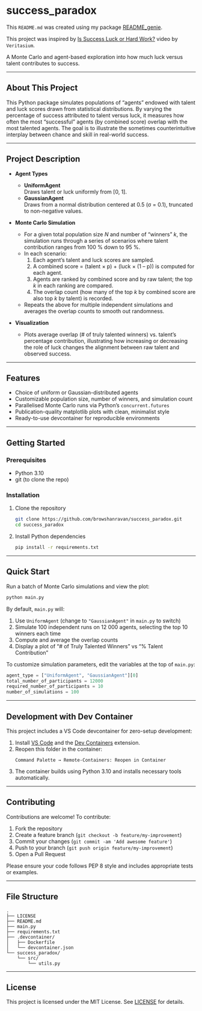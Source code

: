 # success_paradox

This `README.md` was created using my package [README_genie](https://github.com/browshanravan/README_genie).

This project was inspired by [Is Success Luck or Hard Work?](https://www.youtube.com/watch?v=3LopI4YeC4I) video by `Veritasium`.

A Monte Carlo and agent-based exploration into how much luck versus talent contributes to success.

---

## About This Project

This Python package simulates populations of “agents” endowed with talent and luck scores drawn from statistical distributions. By varying the percentage of success attributed to talent versus luck, it measures how often the most “successful” agents (by combined score) overlap with the most talented agents. The goal is to illustrate the sometimes counterintuitive interplay between chance and skill in real-world success.

---

## Project Description

- **Agent Types**  
  - **UniformAgent**  
    Draws talent or luck uniformly from [0, 1].  
  - **GaussianAgent**  
    Draws from a normal distribution centered at 0.5 (σ = 0.1), truncated to non-negative values.

- **Monte Carlo Simulation**  
  - For a given total population size _N_ and number of “winners” _k_, the simulation runs through a series of scenarios where talent contribution ranges from 100 % down to 95 %.  
  - In each scenario:  
    1. Each agent’s talent and luck scores are sampled.  
    2. A combined score = (talent × p) + (luck × (1 – p)) is computed for each agent.  
    3. Agents are ranked by combined score and by raw talent; the top _k_ in each ranking are compared.  
    4. The overlap count (how many of the top _k_ by combined score are also top _k_ by talent) is recorded.  
  - Repeats the above for multiple independent simulations and averages the overlap counts to smooth out randomness.

- **Visualization**  
  - Plots average overlap (# of truly talented winners) vs. talent’s percentage contribution, illustrating how increasing or decreasing the role of luck changes the alignment between raw talent and observed success.

---

## Features

- Choice of uniform or Gaussian-distributed agents  
- Customizable population size, number of winners, and simulation count  
- Parallelised Monte Carlo runs via Python’s `concurrent.futures`  
- Publication-quality matplotlib plots with clean, minimalist style  
- Ready-to-use devcontainer for reproducible environments  

---

## Getting Started

### Prerequisites

- Python 3.10  
- git (to clone the repo)  

### Installation

1. Clone the repository  
   ```bash
   git clone https://github.com/browshanravan/success_paradox.git
   cd success_paradox
   ```

2. Install Python dependencies  
   ```bash
   pip install -r requirements.txt
   ```

---

## Quick Start

Run a batch of Monte Carlo simulations and view the plot:

```bash
python main.py
```

By default, `main.py` will:

1. Use `UniformAgent` (change to `"GaussianAgent"` in `main.py` to switch)  
2. Simulate 100 independent runs on 12 000 agents, selecting the top 10 winners each time  
3. Compute and average the overlap counts  
4. Display a plot of “# of Truly Talented Winners” vs “% Talent Contribution”

To customize simulation parameters, edit the variables at the top of `main.py`:

```python
agent_type = ["UniformAgent", "GaussianAgent"][0]
total_number_of_participants = 12000
required_number_of_participants = 10
number_of_simulations = 100
```

---

## Development with Dev Container

This project includes a VS Code devcontainer for zero-setup development:

1. Install [VS Code](https://code.visualstudio.com/) and the [Dev Containers](https://code.visualstudio.com/docs/remote/containers) extension.  
2. Reopen this folder in the container:  
   ```text
   Command Palette → Remote-Containers: Reopen in Container
   ```  
3. The container builds using Python 3.10 and installs necessary tools automatically.  

---

## Contributing

Contributions are welcome! To contribute:

1. Fork the repository  
2. Create a feature branch (`git checkout -b feature/my-improvement`)  
3. Commit your changes (`git commit -am 'Add awesome feature'`)  
4. Push to your branch (`git push origin feature/my-improvement`)  
5. Open a Pull Request  

Please ensure your code follows PEP 8 style and includes appropriate tests or examples.

---

## File Structure

```
.
├── LICENSE
├── README.md
├── main.py
├── requirements.txt
├── .devcontainer/
│   ├── Dockerfile
│   └── devcontainer.json
└── success_paradox/
    └── src/
        └── utils.py
```

---

## License

This project is licensed under the MIT License. See [LICENSE](LICENSE) for details.